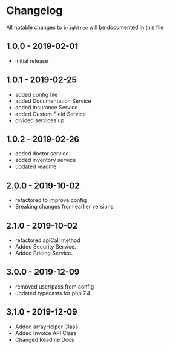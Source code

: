 # Changelog

All notable changes to `brightree` will be documented in this file

## 1.0.0 - 2019-02-01

- initial release


## 1.0.1 - 2019-02-25

- added config file
- added Documentation Service
- added Insurance Service
- added Custom Field Service
- divided services up

## 1.0.2 - 2019-02-26

- added doctor service
- added inventory service
- updated readme

## 2.0.0 - 2019-10-02

- refactored to improve config
- Breaking changes from earlier versions.

## 2.1.0 - 2019-10-02

- refactored apiCall method
- Added Security Service.
- Added Pricing Service.

## 3.0.0 - 2019-12-09

- removed user/pass from config
- updated typecasts for php 7.4

## 3.1.0 - 2019-12-09

- Added arrayHelper Class
- Added Invoice API Class
- Changed Readme Docs